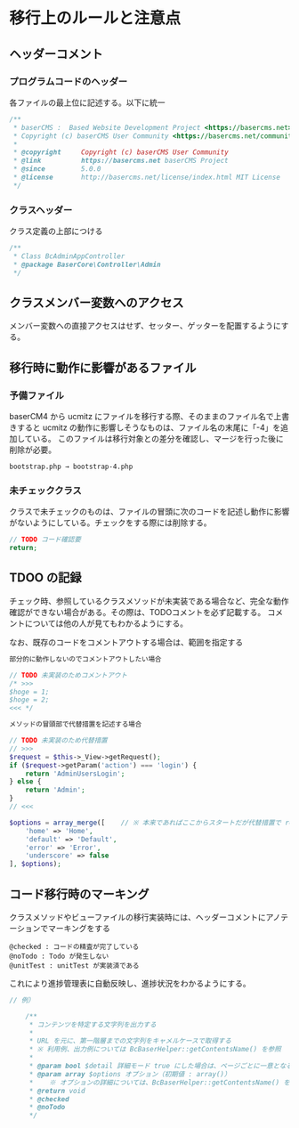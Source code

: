 # 移行上のルールと注意点

## ヘッダーコメント

### プログラムコードのヘッダー
各ファイルの最上位に記述する。以下に統一
```php
/**
 * baserCMS :  Based Website Development Project <https://basercms.net>
 * Copyright (c) baserCMS User Community <https://basercms.net/community/>
 *
 * @copyright     Copyright (c) baserCMS User Community
 * @link          https://basercms.net baserCMS Project
 * @since         5.0.0
 * @license       http://basercms.net/license/index.html MIT License
 */
```

### クラスヘッダー
クラス定義の上部につける
```php
/**
 * Class BcAdminAppController
 * @package BaserCore\Controller\Admin
 */
```

## クラスメンバー変数へのアクセス

メンバー変数への直接アクセスはせず、セッター、ゲッターを配置するようにする。


## 移行時に動作に影響があるファイル

### 予備ファイル

baserCM4 から ucmitz にファイルを移行する際、そのままのファイル名で上書きすると ucmitz の動作に影響しそうなものは、ファイル名の末尾に「-4」を追加している。
このファイルは移行対象との差分を確認し、マージを行った後に削除が必要。

```
bootstrap.php → bootstrap-4.php
```

### 未チェッククラス

クラスで未チェックのものは、ファイルの冒頭に次のコードを記述し動作に影響がないようにしている。チェックをする際には削除する。

```php
// TODO コード確認要
return;
```

## TDOO の記録

チェック時、参照しているクラスメソッドが未実装である場合など、完全な動作確認ができない場合がある。その際は、TODOコメントを必ず記載する。
コメントについては他の人が見てもわかるようにする。

なお、既存のコードをコメントアウトする場合は、範囲を指定する

```php
部分的に動作しないのでコメントアウトしたい場合

// TODO 未実装のためコメントアウト
/* >>>
$hoge = 1;
$hoge = 2;
<<< */
```

```php
メソッドの冒頭部で代替措置を記述する場合

// TODO 未実装のため代替措置
// >>>
$request = $this->_View->getRequest();
if ($request->getParam('action') === 'login') {
    return 'AdminUsersLogin';
} else {
    return 'Admin';
}
// <<<

$options = array_merge([    // ※ 本来であればここからスタートだが代替措置で return されているため実行されない
    'home' => 'Home',
    'default' => 'Default',
    'error' => 'Error',
    'underscore' => false
], $options);
```

## コード移行時のマーキング

クラスメソッドやビューファイルの移行実装時には、ヘッダーコメントにアノテーションでマーキングをする

```
@checked : コードの精査が完了している
@noTodo : Todo が発生しない
@unitTest : unitTest が実装済である
```

これにより進捗管理表に自動反映し、進捗状況をわかるようにする。


```php
// 例）

    /**
     * コンテンツを特定する文字列を出力する
     *
     * URL を元に、第一階層までの文字列をキャメルケースで取得する
     * ※ 利用例、出力例については BcBaserHelper::getContentsName() を参照
     *
     * @param bool $detail 詳細モード true にした場合は、ページごとに一意となる文字列をキャメルケースで出力する（初期値 : false）
     * @param array $options オプション（初期値 : array()）
     *    ※ オプションの詳細については、BcBaserHelper::getContentsName() を参照
     * @return void
     * @checked
     * @noTodo
     */
```
